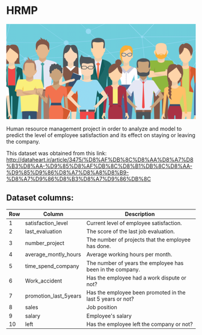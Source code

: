 # HRMP

![img1](https://raw.githubusercontent.com/mimseyedi/HRMP/master/docs/images/hrmp_poster.png)

 Human resource management project in order to analyze and model to predict the level of employee satisfaction and its effect on staying or leaving the company.

This dataset was obtained from this link: http://dataheart.ir/article/3475/%D8%AF%DB%8C%D8%AA%D8%A7%D8%B3%D8%AA-%D9%85%D8%AF%DB%8C%D8%B1%DB%8C%D8%AA-%D9%85%D9%86%D8%A7%D8%A8%D8%B9-%D8%A7%D9%86%D8%B3%D8%A7%D9%86%DB%8C


## Dataset columns:

| Row |Column| Description                                        |
|----|---|----------------------------------------------------|
| 1  |satisfaction_level| Current level of employee satisfaction.|
| 2  |last_evaluation| The score of the last job evaluation.|
| 3  |number_project| The number of projects that the employee has done. |
| 4  |average_montly_hours| Average working hours per month.|
| 5  |time_spend_company|The number of years the employee has been in the company.|
| 6  |Work_accident|Has the employee had a work dispute or not?|
| 7  |promotion_last_5years|Has the employee been promoted in the last 5 years or not?|
| 8  |sales|Job position|
| 9  |salary|Employee's salary|
| 10 |left|Has the employee left the company or not?|


